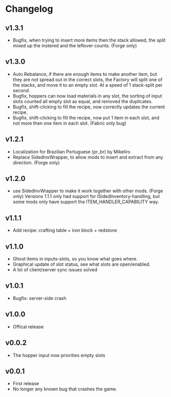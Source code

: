 # Changelog 
## v1.3.1
* Bugfix, when trying to insert more items then the stack allowed, the split mixed up the instered and the leftover counts. (Forge only)

## v1.3.0
* Auto Rebalance, if there are enough items to make another item, but they are not spread out in the correct slots, the Factory will split one of the stacks, and move it to an empty slot. At a speed of 1 stack-split per second.
* Bugfix, hoppers can now load materials in any slot, the sorting of input slots counted all empty slot as equal, and removed the duplicates.
* Bugfix, shift-clicking to fill the recipe, now correctly updates the current recipe.
* Bugfix, shift-clicking to fill the recipe, now put 1 item in each slot, and not more then one item in each slot. (Fabric only bug)

## v1.2.1
* Localization for Brazilian Portuguese (pr_br) by Mikeliro
* Replace SidedInvWrapper, to allow mods to insert and extract from any direction. (Forge only)

## v1.2.0
* use SidedInvWrapper to make it work together with other mods. (Forge only)
 Versions 1.1.1 only had support for ISidedInventory-handling,
 but some mods only have support the ITEM_HANDLER_CAPABILITY way.

## v1.1.1
* Add recipe: crafting table + iron block + redstone

## v1.1.0
* Ghost items in inputs-slots, so you know what goes where.
* Graphical update of slot status, see what slots are open/enabled.
* A lot of client/server sync issues solved

## v1.0.1
* Bugfix: server-side crash

## v1.0.0
* Offical release

## v0.0.2
* The hopper input now priorities empty slots

## v0.0.1
* First release
* No longer any known bug that crashes the game.
